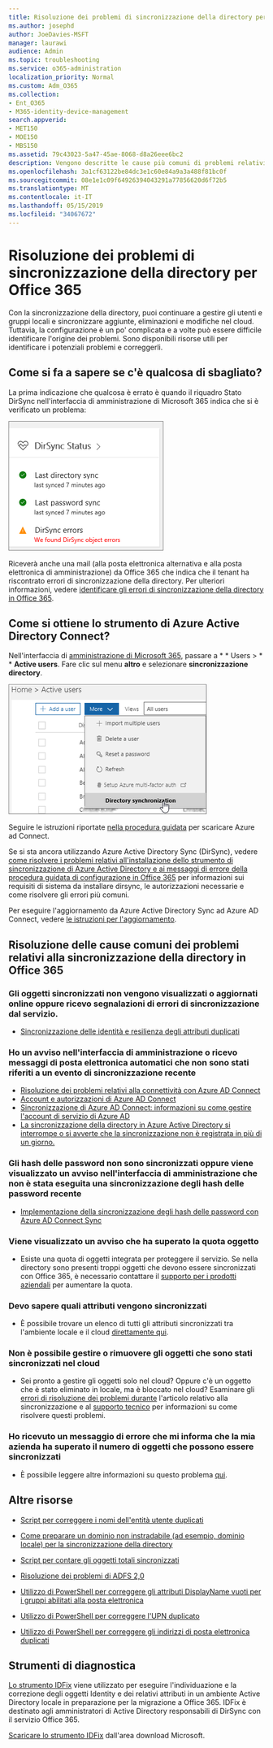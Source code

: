 ```yaml
---
title: Risoluzione dei problemi di sincronizzazione della directory per Office 365
ms.author: josephd
author: JoeDavies-MSFT
manager: laurawi
audience: Admin
ms.topic: troubleshooting
ms.service: o365-administration
localization_priority: Normal
ms.custom: Adm_O365
ms.collection:
- Ent_O365
- M365-identity-device-management
search.appverid:
- MET150
- MOE150
- MBS150
ms.assetid: 79c43023-5a47-45ae-8068-d8a26eee6bc2
description: Vengono descritte le cause più comuni di problemi relativi alla sincronizzazione della directory in Office 365 e vengono forniti alcuni metodi per risolvere il problema e risolverli.
ms.openlocfilehash: 3a1cf63122be84dc3e1c60e84a9a3a488f81bc0f
ms.sourcegitcommit: 08e1e1c09f64926394043291a77856620d6f72b5
ms.translationtype: MT
ms.contentlocale: it-IT
ms.lasthandoff: 05/15/2019
ms.locfileid: "34067672"
---
```

# <a name="fixing-problems-with-directory-synchronization-for-office-365"></a>Risoluzione dei problemi di sincronizzazione della directory per Office 365

Con la sincronizzazione della directory, puoi continuare a gestire gli utenti e gruppi locali e sincronizzare aggiunte, eliminazioni e modifiche nel cloud. Tuttavia, la configurazione è un po' complicata e a volte può essere difficile identificare l'origine dei problemi. Sono disponibili risorse utili per identificare i potenziali problemi e correggerli.
  
## <a name="how-do-i-know-if-something-is-wrong"></a>Come si fa a sapere se c'è qualcosa di sbagliato?

La prima indicazione che qualcosa è errato è quando il riquadro Stato DirSync nell'interfaccia di amministrazione di Microsoft 365 indica che si è verificato un problema:
  
![Riquadro di stato DirSync nell'anteprima dell'interfaccia di amministrazione](media/060006e9-de61-49d5-8979-e77cda198e71.png)
  
Riceverà anche una mail (alla posta elettronica alternativa e alla posta elettronica di amministrazione) da Office 365 che indica che il tenant ha riscontrato errori di sincronizzazione della directory. Per ulteriori informazioni, vedere [identificare gli errori di sincronizzazione della directory in Office 365](identify-directory-synchronization-errors.md).
  
## <a name="how-do-i-get-azure-active-directory-connect-tool"></a>Come si ottiene lo strumento di Azure Active Directory Connect?

Nell'interfaccia di [amministrazione di Microsoft 365](https://admin.microsoft.com), passare a * * Users \> * * **Active users**. Fare clic sul menu **altro** e selezionare **sincronizzazione directory**. 
  
![Nel menu altro, scegliere sincronizzazione directory](media/dc6669e5-c01b-471e-9cdf-04f5d44e1c4b.png)
  
Seguire le istruzioni riportate [nella procedura guidata](set-up-directory-synchronization.md) per scaricare Azure ad Connect. 
  
Se si sta ancora utilizzando Azure Active Directory Sync (DirSync), vedere [come risolvere i problemi relativi all'installazione dello strumento di sincronizzazione di Azure Active Directory e ai messaggi di errore della procedura guidata di configurazione in Office 365](https://go.microsoft.com/fwlink/p/?LinkId=396717) per informazioni sui requisiti di sistema da installare dirsync, le autorizzazioni necessarie e come risolvere gli errori più comuni. 
  
Per eseguire l'aggiornamento da Azure Active Directory Sync ad Azure AD Connect, vedere [le istruzioni per l'aggiornamento](https://go.microsoft.com/fwlink/p/?LinkId=733240).
  
## <a name="resolving-common-causes-of-problems-with-directory-synchronization-in-office-365"></a>Risoluzione delle cause comuni dei problemi relativi alla sincronizzazione della directory in Office 365

### <a name="synchronized-objects-arent-appearing-or-updating-online-or-im-getting-synchronization-error-reports-from-the-service"></a>**Gli oggetti sincronizzati non vengono visualizzati o aggiornati online oppure ricevo segnalazioni di errori di sincronizzazione dal servizio.**

- [Sincronizzazione delle identità e resilienza degli attributi duplicati](https://docs.microsoft.com/azure/active-directory/hybrid/how-to-connect-syncservice-duplicate-attribute-resiliency)

### <a name="i-have-an-alert-in-the-admin-center-or-am-receiving-automated-emails-that-there-hasnt-been-a-recent-synchronization-event"></a>**Ho un avviso nell'interfaccia di amministrazione o ricevo messaggi di posta elettronica automatici che non sono stati riferiti a un evento di sincronizzazione recente**
- [Risoluzione dei problemi relativi alla connettività con Azure AD Connect](https://docs.microsoft.com/azure/active-directory/hybrid/tshoot-connect-connectivity)
- [Account e autorizzazioni di Azure AD Connect](https://go.microsoft.com/fwlink/p/?LinkId=820598)
- [Sincronizzazione di Azure AD Connect: informazioni su come gestire l'account di servizio di Azure AD](https://docs.microsoft.com/azure/active-directory/hybrid/how-to-connect-azureadaccount)
- [La sincronizzazione della directory in Azure Active Directory si interrompe o si avverte che la sincronizzazione non è registrata in più di un giorno.](https://support.microsoft.com/help/2882421/directory-synchronization-to-azure-active-directory-stops-or-you-re-warned-that-sync-hasn-t-registered-in-more-than-a-day)

### <a name="password-hashes-arent-synchronizing-or-im-seeing-an-alert-in-the-admin-center-that-there-hasnt-been-a-recent-password-hash-synchronization"></a>**Gli hash delle password non sono sincronizzati oppure viene visualizzato un avviso nell'interfaccia di amministrazione che non è stata eseguita una sincronizzazione degli hash delle password recente**
- [Implementazione della sincronizzazione degli hash delle password con Azure AD Connect Sync](https://docs.microsoft.com/azure/active-directory/hybrid/how-to-connect-password-hash-synchronization)

### <a name="im-seeing-an-alert-that-object-quota-exceeded"></a>**Viene visualizzato un avviso che ha superato la quota oggetto**
- Esiste una quota di oggetti integrata per proteggere il servizio. Se nella directory sono presenti troppi oggetti che devono essere sincronizzati con Office 365, è necessario contattare il [supporto per i prodotti aziendali](https://support.office.com/article/32a17ca7-6fa0-4870-8a8d-e25ba4ccfd4b) per aumentare la quota.

### <a name="i-need-to-know-which-attributes-are-synchronized"></a>**Devo sapere quali attributi vengono sincronizzati**
- È possibile trovare un elenco di tutti gli attributi sincronizzati tra l'ambiente locale e il cloud [direttamente qui](https://go.microsoft.com/fwlink/p/?LinkId=396719).

### <a name="i-cant-manage-or-remove-objects-that-were-synchronized-to-the-cloud"></a>**Non è possibile gestire o rimuovere gli oggetti che sono stati sincronizzati nel cloud**
- Sei pronto a gestire gli oggetti solo nel cloud? Oppure c'è un oggetto che è stato eliminato in locale, ma è bloccato nel cloud? Esaminare gli [errori di risoluzione dei problemi durante](https://go.microsoft.com/fwlink/p/?linkid=842044) l'articolo relativo alla sincronizzazione e al [supporto tecnico](https://go.microsoft.com/fwlink/p/?LinkId=396720) per informazioni su come risolvere questi problemi.

### <a name="i-got-an-error-message-that-my-company-has-exceeded-the-number-of-objects-that-can-be-synchronized"></a>**Ho ricevuto un messaggio di errore che mi informa che la mia azienda ha superato il numero di oggetti che possono essere sincronizzati**
- È possibile leggere altre informazioni su questo problema [qui](https://go.microsoft.com/fwlink/p/?LinkId=396721).
   
## <a name="other-resources"></a>Altre risorse

- [Script per correggere i nomi dell'entità utente duplicati](https://go.microsoft.com/fwlink/p/?LinkId=396725)
    
- [Come preparare un dominio non instradabile (ad esempio, dominio locale) per la sincronizzazione della directory](prepare-a-non-routable-domain-for-directory-synchronization.md)
    
- [Script per contare gli oggetti totali sincronizzati](https://go.microsoft.com/fwlink/p/?LinkId=396726)
    
- [Risoluzione dei problemi di ADFS 2,0](https://go.microsoft.com/fwlink/p/?LinkId=396727)
    
- [Utilizzo di PowerShell per correggere gli attributi DisplayName vuoti per i gruppi abilitati alla posta elettronica](https://go.microsoft.com/fwlink/p/?LinkId=396728)
    
- [Utilizzo di PowerShell per correggere l'UPN duplicato](https://go.microsoft.com/fwlink/p/?LinkId=396730)
    
- [Utilizzo di PowerShell per correggere gli indirizzi di posta elettronica duplicati](https://go.microsoft.com/fwlink/p/?LinkId=396731)
    
## <a name="diagnostic-tools"></a>Strumenti di diagnostica

[Lo strumento IDFix](prepare-directory-attributes-for-synch-with-idfix.md) viene utilizzato per eseguire l'individuazione e la correzione degli oggetti Identity e dei relativi attributi in un ambiente Active Directory locale in preparazione per la migrazione a Office 365. IDFix è destinato agli amministratori di Active Directory responsabili di DirSync con il servizio Office 365. 

[Scaricare lo strumento IDFix](https://go.microsoft.com/fwlink/p/?LinkId=396718) dall'area download Microsoft.